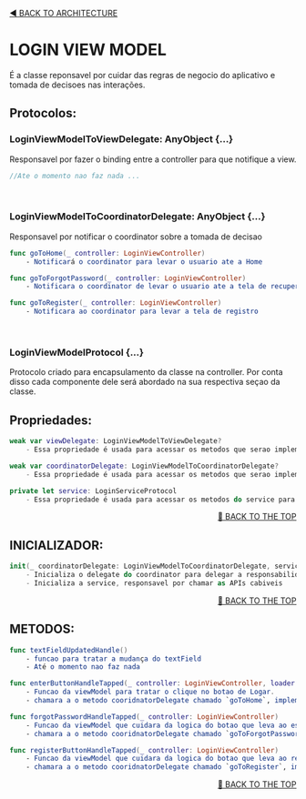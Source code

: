 <a name="top"><a/>
<p align="left"><a href="https://github.com/PaoloProdossimoLopes/repository-template/blob/main/DOCUMENTATION/ARCHITECTURE/ARCHITECTURE.md">◀️ BACK TO ARCHITECTURE</a></p>
  
  

# LOGIN VIEW MODEL
É a classe reponsavel por cuidar das regras de negocio do aplicativo e tomada de decisoes nas interações.



## Protocolos:
### LoginViewModelToViewDelegate: AnyObject  {...}
Responsavel por fazer o binding entre a controller para que notifique a view.
```swift
//Ate o momento nao faz nada ...
```
</br>

### LoginViewModelToCoordinatorDelegate: AnyObject {...}
Responsavel por notificar o coordinator sobre a tomada de decisao
```swift
func goToHome(_ controller: LoginViewController)
    - Notificará o coordinator para levar o usuario ate a Home

func goToForgotPassword(_ controller: LoginViewController)
    - Notificara o coordinator de levar o usuario ate a tela de recuperar conta

func goToRegister(_ controller: LoginViewController)
    - Notificara ao coordinator para levar a tela de registro
```
</br>

### LoginViewModelProtocol {...}
Protocolo criado para encapsulamento da classe na controller. Por conta disso cada componente dele será abordado na sua respectiva seçao da classe.


## Propriedades:
```swift
weak var viewDelegate: LoginViewModelToViewDelegate?
    - Essa propriedade é usada para acessar os metodos que serao implementados pela Controller

weak var coordinatorDelegate: LoginViewModelToCoordinatorDelegate?
    - Essa propriedade é usada para acessar os metodos que serao implementados pelo Coordinator

private let service: LoginServiceProtocol
    - Essa propriedade é usada para acessar os metodos do service para chamar as apis 

```
<p align="right"><a href="#top">🔼 BACK TO THE TOP</a></p>

  
  
## INICIALIZADOR:
```swift
init(_ coordinatorDelegate: LoginViewModelToCoordinatorDelegate, service: LoginServiceProtocol) { ... }
    - Inicializa o delegate do coordinator para delegar a responsabilidade de navegaçao a ele
    - Inicializa a service, responsavel por chamar as APIs cabiveis
```
<p align="right"><a href="#top">🔼 BACK TO THE TOP</a></p>



## METODOS:
```swift
func textFieldUpdatedHandle()
    - funcao para tratar a mudança do textField
    - Até o momento nao faz nada

func enterButtonHandleTapped(_ controller: LoginViewController, loader: ANPrimaryButtonHideDelagate)
    - Funcao da viewModel para tratar o clique no botao de Logar.
    - chamara a o metodo cooridnatorDelegate chamado `goToHome`, implementado pelo LoginCoordinator

func forgotPasswordHandleTapped(_ controller: LoginViewController)
    - Funcao da viewModel que cuidara da logica do botao que leva ao esqueceu a senha
    - chamara a o metodo cooridnatorDelegate chamado `goToForgotPassword`, implementado pelo LoginCoordinator

func registerButtonHandleTapped(_ controller: LoginViewController)
    - Funcao da viewModel que cuidara da logica do botao que leva ao registro
    - chamara a o metodo cooridnatorDelegate chamado `goToRegister`, implementado pelo LoginCoordinator
```
  
<p align="right"><a href="#top">🔼 BACK TO THE TOP</a></p>
